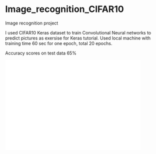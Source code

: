 # Image_recognition_CIFAR10
Image recognition project

I used CIFAR10 Keras dataset to train Convolutional Neural networks to predict pictures as exersise for Keras tutorial.
Used local machine with training time 60 sec for one epoch, total 20 epochs.

Accuracy scores on test data 65%

![Alt Text](output.png)


